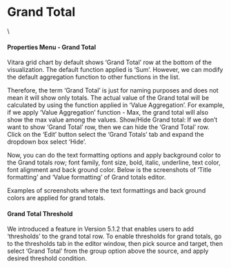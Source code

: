 # Grand Total

\


#### Properties Menu - Grand Total <a href="#properties-menu---grand-total" id="properties-menu---grand-total"></a>

Vitara grid chart by default shows ‘Grand Total’ row at the bottom of the visualization. The default function applied is ‘Sum’. However, we can modify the default aggregation function to other functions in the list.

Therefore, the term ‘Grand Total’ is just for naming purposes and does not mean it will show only totals. The actual value of the Grand total will be calculated by using the function applied in ‘Value Aggregation’. For example, if we apply ‘Value Aggregation’ function - Max, the grand total will also show the max value among the values. Show/Hide Grand total: If we don’t want to show ‘Grand Total’ row, then we can hide the ‘Grand Total’ row. Click on the ‘Edit’ button select the ‘Grand Totals’ tab and expand the dropdown box select ‘Hide’.

Now, you can do the text formatting options and apply background color to the Grand totals row; font family, font size, bold, italic, underline, text color, font alignment and back ground color. Below is the screenshots of ‘Title formatting’ and ‘Value formatting’ of Grand totals editor.

Examples of screenshots where the text formattings and back ground colors are applied for grand totals.

#### Grand Total Threshold <a href="#grand-total-threshold" id="grand-total-threshold"></a>

We introduced a feature in Version 5.1.2 that enables users to add ‘thresholds’ to the grand total row. To enable thresholds for grand totals, go to the thresholds tab in the editor window, then pick source and target, then select ‘Grand Total’ from the group option above the source, and apply desired threshold condition.
